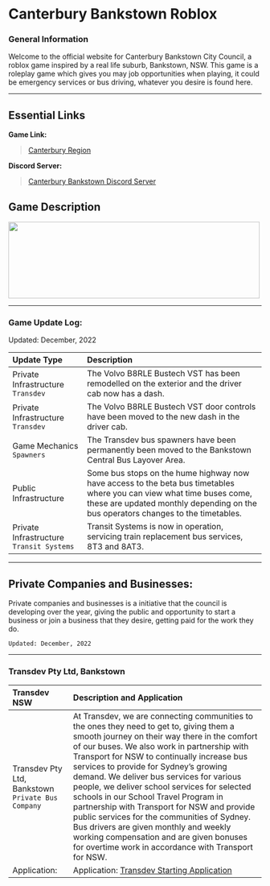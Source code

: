 # Canterbury Bankstown Roblox
### General Information
Welcome to the official website for Canterbury Bankstown City Council, a roblox game inspired by a real life suburb, Bankstown, NSW. This game is a roleplay game which gives you may job opportunities when playing, it could be emergency services or bus driving, whatever you desire is found here.

------------------------ 

## Essential Links

**Game Link:**
> [Canterbury Region](https://web.roblox.com/games/11648891857/Canterbury-Region)

**Discord Server:**
> [Canterbury Bankstown Discord Server](https://discord.gg/qSTFqt667V)

## Game Description


<img src="https://user-images.githubusercontent.com/102143827/208001303-ea2d093a-72fb-431c-b1d1-64cddb721aef.png" width="500" height="152" />

------------------------

### Game Update Log: 
Updated: December, 2022

| Update Type | Description       |
| :---------- | :---------------- |
| Private Infrastructure `Transdev` | The Volvo B8RLE Bustech VST has been remodelled on the exterior and the driver cab now has a dash.
| Private Infrastructure `Transdev` | The Volvo B8RLE Bustech VST door controls have been moved to the new dash in the driver cab.
| Game Mechanics `Spawners`         | The Transdev bus spawners have been permanently been moved to the Bankstown Central Bus Layover Area. |
| Public Infrastructure             | Some bus stops on the hume highway now have access to the beta bus timetables where you can view what time buses come, these are updated monthly depending on the bus operators changes to the timetables. |
| Private Infrastructure `Transit Systems` | Transit Systems is now in operation, servicing train replacement bus services, 8T3 and 8AT3.

------------------------ 

## Private Companies and Businesses: 
Private companies and businesses is a initiative that the council is developing over the year, giving the public and opportunity to start a business or join a business that they desire, getting paid for the work they do.

`Updated: December, 2022`

------------------------

### Transdev Pty Ltd, Bankstown

| Transdev NSW | Description and Application       |
| :----------- | :-------------------------------- |
| Transdev Pty Ltd, Bankstown `Private Bus Company` | At Transdev, we are connecting communities to the ones they need to get to, giving them a smooth journey on their way there in the comfort of our buses. We also work in partnership with Transport for NSW to continually increase bus services to provide for Sydney’s growing demand. We deliver bus services for various people, we deliver school services for selected schools in our School Travel Program in partnership with Transport for NSW and provide public services for the communities of Sydney. Bus drivers are given monthly and weekly working compensation and are given bonuses for overtime work in accordance with Transport for NSW. 
| Application: | Application: [Transdev Starting Application](https://forms.gle/jZ8ngiQyq1dGA5tVA)



